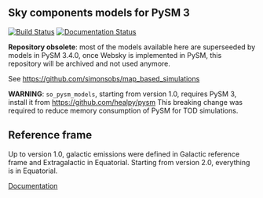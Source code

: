 Sky components models for PySM 3
--------------------------------

[![Build Status](https://travis-ci.org/simonsobs/so_pysm_models.svg?branch=master)](https://travis-ci.org/simonsobs/so_pysm_models)
[![Documentation Status](https://readthedocs.org/projects/so-pysm-models/badge/?version=latest)](https://so-pysm-models.readthedocs.io/en/latest/?badge=latest)

**Repository obsolete**: most of the models available here are superseeded by models in PySM 3.4.0, once Websky is implemented in PySM, this repository will be archived and not used anymore.

See <https://github.com/simonsobs/map_based_simulations>

**WARNING**: `so_pysm_models`, starting from version 1.0, requires PySM 3, install it from <https://github.com/healpy/pysm>
This breaking change was required to reduce memory consumption of PySM for TOD simulations.

## Reference frame

Up to version 1.0, galactic emissions were defined in Galactic reference frame and Extragalactic in Equatorial.
Starting from version 2.0, everything is in Equatorial.

[Documentation](https://so-pysm-models.readthedocs.io/en/latest/)
